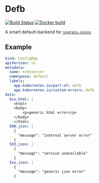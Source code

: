 # Defb
[![Build Status](https://travis-ci.org/PlugAndTrade/defb.svg?branch=master)](https://travis-ci.org/PlugAndTrade/defb)
[![Docker build](https://img.shields.io/docker/build/plugandtrade/defb.svg)](https://hub.docker.com/r/plugandtrade/defb)

A smart default-backend for [`ingress-nginx`](https://kubernetes.github.io/ingress-nginx/)

## Example

```yaml
kind: ConfigMap
apiVersion: v1
metadata:
  name: echoserver
  namespace: default
  labels:
    app.kubernetes.io/part-of: defb
    app.kubernetes.io/custom-errors: defb
data:
  5xx.html: |
    <html>
    <body>
        <p>generic html error</p>
    </body>
    </html>
  500.json: |
    {
      "message": "internal server error"
    }
  503.json: |
    {
      "message": "service unavailable"
    }
  5xx.json: |
    {
      "message": "generic json error"
    }
```
